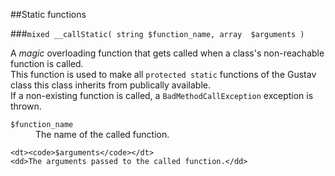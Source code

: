 ##Static functions

###`mixed __callStatic( string $function_name, array  $arguments )`

A *magic* overloading function that gets called when a class's non-reachable function is called.  
This function is used to make all `protected static` functions of the Gustav class this class inherits from publically available.  
If a non-existing function is called, a `BadMethodCallException` exception is thrown.

<dl>
    <dt><code>$function_name</code></dt>
    <dd>The name of the called function.</dd>
    
    <dt><code>$arguments</code></dt>
    <dd>The arguments passed to the called function.</dd>
</dl>
